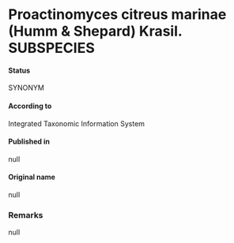 Proactinomyces citreus marinae (Humm & Shepard) Krasil. SUBSPECIES
=======

#### Status
SYNONYM

#### According to
Integrated Taxonomic Information System

#### Published in
null

#### Original name
null

### Remarks
null